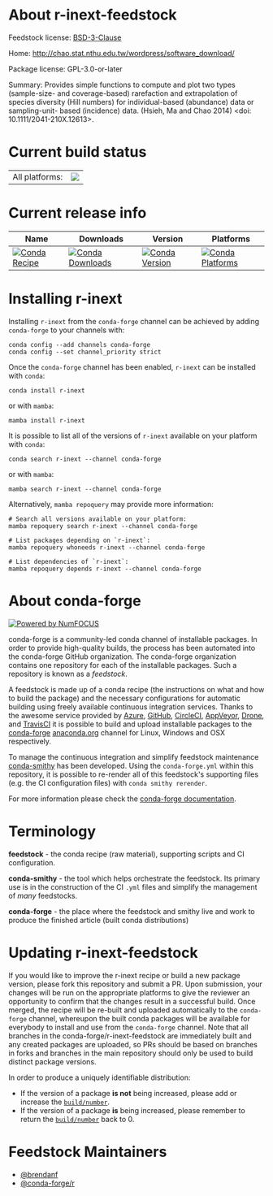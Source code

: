 About r-inext-feedstock
=======================

Feedstock license: [BSD-3-Clause](https://github.com/conda-forge/r-inext-feedstock/blob/main/LICENSE.txt)

Home: http://chao.stat.nthu.edu.tw/wordpress/software_download/

Package license: GPL-3.0-or-later

Summary: Provides simple functions to compute and plot two types (sample-size- and coverage-based) rarefaction and extrapolation of species diversity (Hill numbers) for individual-based (abundance) data or sampling-unit- based (incidence) data. (Hsieh, Ma and Chao 2014) <doi: 10.1111/2041-210X.12613>.

Current build status
====================


<table><tr><td>All platforms:</td>
    <td>
      <a href="https://dev.azure.com/conda-forge/feedstock-builds/_build/latest?definitionId=10033&branchName=main">
        <img src="https://dev.azure.com/conda-forge/feedstock-builds/_apis/build/status/r-inext-feedstock?branchName=main">
      </a>
    </td>
  </tr>
</table>

Current release info
====================

| Name | Downloads | Version | Platforms |
| --- | --- | --- | --- |
| [![Conda Recipe](https://img.shields.io/badge/recipe-r--inext-green.svg)](https://anaconda.org/conda-forge/r-inext) | [![Conda Downloads](https://img.shields.io/conda/dn/conda-forge/r-inext.svg)](https://anaconda.org/conda-forge/r-inext) | [![Conda Version](https://img.shields.io/conda/vn/conda-forge/r-inext.svg)](https://anaconda.org/conda-forge/r-inext) | [![Conda Platforms](https://img.shields.io/conda/pn/conda-forge/r-inext.svg)](https://anaconda.org/conda-forge/r-inext) |

Installing r-inext
==================

Installing `r-inext` from the `conda-forge` channel can be achieved by adding `conda-forge` to your channels with:

```
conda config --add channels conda-forge
conda config --set channel_priority strict
```

Once the `conda-forge` channel has been enabled, `r-inext` can be installed with `conda`:

```
conda install r-inext
```

or with `mamba`:

```
mamba install r-inext
```

It is possible to list all of the versions of `r-inext` available on your platform with `conda`:

```
conda search r-inext --channel conda-forge
```

or with `mamba`:

```
mamba search r-inext --channel conda-forge
```

Alternatively, `mamba repoquery` may provide more information:

```
# Search all versions available on your platform:
mamba repoquery search r-inext --channel conda-forge

# List packages depending on `r-inext`:
mamba repoquery whoneeds r-inext --channel conda-forge

# List dependencies of `r-inext`:
mamba repoquery depends r-inext --channel conda-forge
```


About conda-forge
=================

[![Powered by
NumFOCUS](https://img.shields.io/badge/powered%20by-NumFOCUS-orange.svg?style=flat&colorA=E1523D&colorB=007D8A)](https://numfocus.org)

conda-forge is a community-led conda channel of installable packages.
In order to provide high-quality builds, the process has been automated into the
conda-forge GitHub organization. The conda-forge organization contains one repository
for each of the installable packages. Such a repository is known as a *feedstock*.

A feedstock is made up of a conda recipe (the instructions on what and how to build
the package) and the necessary configurations for automatic building using freely
available continuous integration services. Thanks to the awesome service provided by
[Azure](https://azure.microsoft.com/en-us/services/devops/), [GitHub](https://github.com/),
[CircleCI](https://circleci.com/), [AppVeyor](https://www.appveyor.com/),
[Drone](https://cloud.drone.io/welcome), and [TravisCI](https://travis-ci.com/)
it is possible to build and upload installable packages to the
[conda-forge](https://anaconda.org/conda-forge) [anaconda.org](https://anaconda.org/)
channel for Linux, Windows and OSX respectively.

To manage the continuous integration and simplify feedstock maintenance
[conda-smithy](https://github.com/conda-forge/conda-smithy) has been developed.
Using the ``conda-forge.yml`` within this repository, it is possible to re-render all of
this feedstock's supporting files (e.g. the CI configuration files) with ``conda smithy rerender``.

For more information please check the [conda-forge documentation](https://conda-forge.org/docs/).

Terminology
===========

**feedstock** - the conda recipe (raw material), supporting scripts and CI configuration.

**conda-smithy** - the tool which helps orchestrate the feedstock.
                   Its primary use is in the construction of the CI ``.yml`` files
                   and simplify the management of *many* feedstocks.

**conda-forge** - the place where the feedstock and smithy live and work to
                  produce the finished article (built conda distributions)


Updating r-inext-feedstock
==========================

If you would like to improve the r-inext recipe or build a new
package version, please fork this repository and submit a PR. Upon submission,
your changes will be run on the appropriate platforms to give the reviewer an
opportunity to confirm that the changes result in a successful build. Once
merged, the recipe will be re-built and uploaded automatically to the
`conda-forge` channel, whereupon the built conda packages will be available for
everybody to install and use from the `conda-forge` channel.
Note that all branches in the conda-forge/r-inext-feedstock are
immediately built and any created packages are uploaded, so PRs should be based
on branches in forks and branches in the main repository should only be used to
build distinct package versions.

In order to produce a uniquely identifiable distribution:
 * If the version of a package **is not** being increased, please add or increase
   the [``build/number``](https://docs.conda.io/projects/conda-build/en/latest/resources/define-metadata.html#build-number-and-string).
 * If the version of a package **is** being increased, please remember to return
   the [``build/number``](https://docs.conda.io/projects/conda-build/en/latest/resources/define-metadata.html#build-number-and-string)
   back to 0.

Feedstock Maintainers
=====================

* [@brendanf](https://github.com/brendanf/)
* [@conda-forge/r](https://github.com/orgs/conda-forge/teams/r/)

